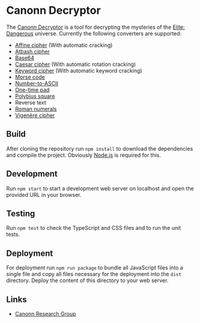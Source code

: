 Canonn Decryptor
================

The [Canonn Decryptor] is a tool for decrypting the mysteries of the [Elite: Dangerous] universe. Currently the
following converters are supported:

* [Affine cipher] (With automatic cracking)
* [Atbash cipher]
* [Base64]
* [Caesar cipher] (With automatic rotation cracking)
* [Keyword cipher] (With automatic keyword cracking)
* [Morse code]
* [Number-to-ASCII]
* [One-time pad]
* [Polybius square]
* Reverse text
* [Roman numerals]
* [Vigenère cipher]


Build
-----

After cloning the repository run `npm install` to download the dependencies and compile the project.
Obviously [Node.js] is required for this.


Development
-----------

Run `npm start` to start a development web server on localhost and open the provided URL in your browser.


Testing
-------

Run `npm test` to check the TypeScript and CSS files and to run the unit tests.


Deployment
----------

For deployment run `npm run package` to bundle all JavaScript files into a single file and copy all files
necessary for the deployment into the `dist` directory. Deploy the content of this directory to your web
server.


Links
-----

* [Canonn Research Group](http://canonn.science/)


[Canonn Decryptor]: https://kayahr.github.io/canonn-decryptor/
[Elite: Dangerous]: https://www.elitedangerous.com/
[Affine cipher]: https://en.wikipedia.org/wiki/Affine_cipher
[Atbash cipher]: https://en.wikipedia.org/wiki/Atbash
[Caesar cipher]: https://en.wikipedia.org/wiki/Caesar_cipher
[Keyword cipher]: https://en.wikipedia.org/wiki/Keyword_cipher
[Morse code]: https://en.wikipedia.org/wiki/Morse_code
[Number-to-ASCII]: https://en.wikipedia.org/wiki/ASCII
[One-time pad]: https://en.wikipedia.org/wiki/One-time_pad
[Polybius square]: https://en.wikipedia.org/wiki/Polybius_square
[Roman numerals]: https://en.wikipedia.org/wiki/Roman_numerals
[Vigenère cipher]: https://en.wikipedia.org/wiki/Vigenère_cipher
[Base64]: https://en.wikipedia.org/wiki/Base64
[Node.js]: https://nodejs.org/
[SystemJS]: https://github.com/systemjs/systemjs
[Visual Studio Code]: https://code.visualstudio.com/

